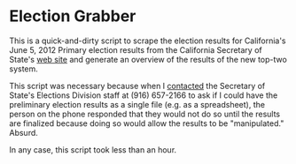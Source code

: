 Election Grabber
================

This is a quick-and-dirty script to scrape the election results for
California's June 5, 2012 Primary election results from the
California Secretary of State's [web site](http://vote.sos.ca.gov/)
and generate an overview of the results of the new top-two system.

This script was necessary because when I [contacted](http://vote.sos.ca.gov/contact/)
the Secretary of State's Elections Division staff at (916) 657-2166 to ask
if I could have the preliminary election results as a single file (e.g.
as a spreadsheet), the person on the phone responded that they would not
do so until the results are finalized because doing so would allow the
results to be "manipulated."  Absurd.

In any case, this script took less than an hour.






